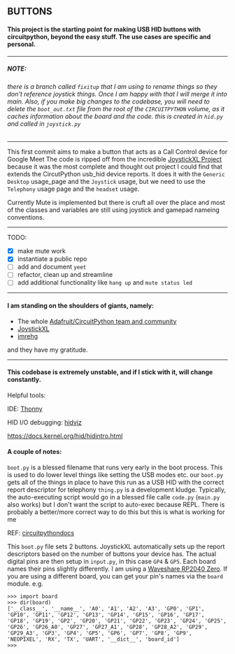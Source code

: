 ## BUTTONS
#### This project is the starting point for making USB HID buttons with circuitpython, beyond the easy stuff. The use cases are specific and personal.

---
##### NOTE:
###### there is a branch called `fixitup` that I am using to rename things so they don't reference joystick things. Once I am happy with that I will merge it into main. Also, if you make big changes to the codebase, you will need to delete the `boot_out.txt` file from the root of the `CIRCUITPYTHON` volume, as it caches information about the board and the code. this is created in `hid.py` and called in `joystick.py`

----
This first commit aims to make a button that acts as a Call Control device for Google Meet
The code is ripped off from the incredible [JoystickXL Project](https://github.com/fasteddy516/CircuitPython_JoystickXL) because it was the most complete and thought out project I could find that extends the CircutPython usb_hid device reports. It does it with the `Generic Desktop` usage_page and the `Joystick` usage, but we need to use the `Telephony` usage page and the `headset` usage.

Currently Mute is implemented but there is cruft all over the place and most of the classes and variables are still using joystick and gamepad nameing conventions. 

---

TODO:
- [x] make mute work
- [x] instantiate a public repo
- [ ] add and document `yeet`
- [ ] refactor, clean up and streamline
- [ ] add additional functionality like `hang up` and `mute status led`

---

#### I am standing on the shoulders of giants, namely:

- The whole [Adafruit/CircuitPython team and community](https://circuitpython.org/)
- [JoystickXL](https://github.com/fasteddy516/CircuitPython_JoystickXL/blob/main/joystick_xl/hid.py)
- [imrehg](https://github.com/imrehg/arduino-usb-phone-hid)

and they have my gratitude.

---

#### This codebase is extremely unstable, and if I stick with it, will change constantly.

Helpful tools:

IDE: [Thonny](https://thonny.org/)

HID I/O debugging: [hidviz](https://github.com/hidviz/hidviz) 

https://docs.kernel.org/hid/hidintro.html


#### A couple of notes:
`boot.py` is a blessed filename that runs very early in the boot process. This is used to do lower level things like setting the USB modes etc. 
our `boot.py` gets all of the things in place to have this run as a USB HID with the correct report descriptor for telephony
`thing.py` is a development kludge. Typically, the auto-executing script would go in a blessed file calle `code.py` (`main.py` also works) but I don't want the script to auto-exec because REPL. There is probably a better/more correct way to do this but this is what is working for me

REF: [circuitpythondocs](https://docs.circuitpython.org/en/latest/README.html#behavior)


This `boot.py` file sets 2 buttons. JoystickXL automatically sets up the report descriptors based on the number of buttons your device has. The actual digital pins are then setup in `input.py`, in this case `GP4` & `GP5`. Each board names their pins slightly differently. I am using a [Waveshare RP2040 Zero](https://circuitpython.org/board/waveshare_rp2040_zero/). If you are using a different board, you can get your pin's names via the `board` module.  e.g.

```
>>> import board
>>> dir(board)
['__class__', '__name__', 'A0', 'A1', 'A2', 'A3', 'GP0', 'GP1', 'GP10', 'GP11', 'GP12', 'GP13', 'GP14', 'GP15', 'GP16', 'GP17', 'GP18', 'GP19', 'GP2', 'GP20', 'GP21', 'GP22', 'GP23', 'GP24', 'GP25', 'GP26', 'GP26_A0', 'GP27', 'GP27_A1', 'GP28', 'GP28_A2', 'GP29', 'GP29_A3', 'GP3', 'GP4', 'GP5', 'GP6', 'GP7', 'GP8', 'GP9', 'NEOPIXEL', 'RX', 'TX', 'UART', '__dict__', 'board_id']
>>> 
```
